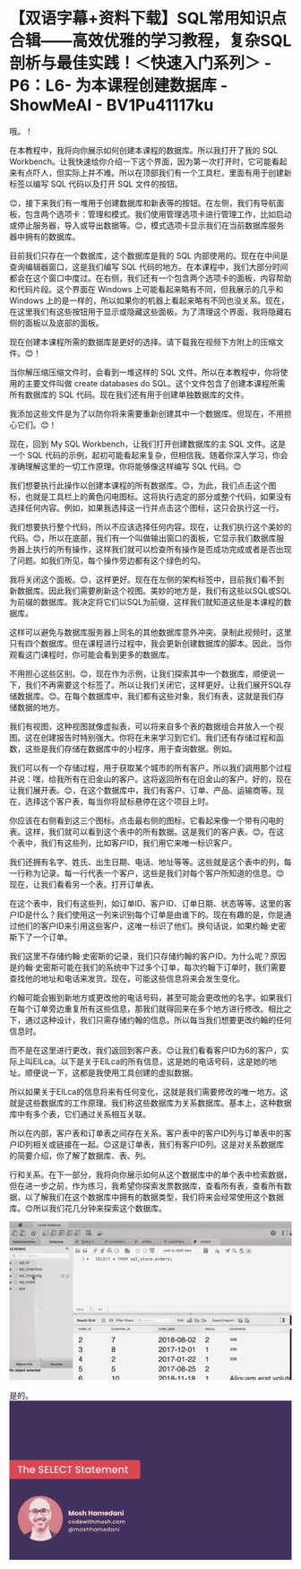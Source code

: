 # 【双语字幕+资料下载】SQL常用知识点合辑——高效优雅的学习教程，复杂SQL剖析与最佳实践！＜快速入门系列＞ - P6：L6- 为本课程创建数据库 - ShowMeAI - BV1Pu41117ku

哦。！[](img/1793955cfc19fec742600c20f89de07b_1.png)

在本教程中，我将向你展示如何创建本课程的数据库。所以我打开了我的 SQL Workbench。让我快速给你介绍一下这个界面，因为第一次打开时，它可能看起来有点吓人，但实际上并不难。所以在顶部我们有一个工具栏，里面有用于创建新标签以编写 SQL 代码以及打开 SQL 文件的按钮。

😊，接下来我们有一堆用于创建数据库和新表等的按钮。在左侧，我们有导航面板，包含两个选项卡：管理和模式。我们使用管理选项卡进行管理工作，比如启动或停止服务器，导入或导出数据等。😊，模式选项卡显示我们在当前数据库服务器中拥有的数据库。

目前我们只存在一个数据库，这个数据库是我的 SQL 内部使用的。现在在中间是查询编辑器窗口，这是我们编写 SQL 代码的地方。在本课程中，我们大部分时间都会在这个窗口中度过。在右侧，我们还有一个包含两个选项卡的面板，内容帮助和代码片段。这个界面在 Windows 上可能看起来略有不同，但我展示的几乎和 Windows 上的是一样的，所以如果你的机器上看起来略有不同也没关系。现在，在这里我们有这些按钮用于显示或隐藏这些面板。为了清理这个界面，我将隐藏右侧的面板以及底部的面板。

现在创建本课程所需的数据库是更好的选择。请下载我在视频下方附上的压缩文件。😊！[](img/1793955cfc19fec742600c20f89de07b_3.png)

当你解压缩压缩文件时，会看到一堆这样的 SQL 文件。所以在本教程中，你将使用的主要文件叫做 create databases do SQL。这个文件包含了创建本课程所需所有数据库的 SQL 代码。现在我们还有用于创建单独数据库的文件。

我添加这些文件是为了以防你将来需要重新创建其中一个数据库。但现在，不用担心它们。😊！[](img/1793955cfc19fec742600c20f89de07b_5.png)

现在，回到 My SQL Workbench，让我们打开创建数据库的主 SQL 文件。这是一个 SQL 代码的示例，起初可能看起来复杂，但相信我。随着你深入学习，你会准确理解这里的一切工作原理。你将能够像这样编写 SQL 代码。😊

我们想要执行此操作以创建本课程的所有数据库。😊，为此，我们点击这个图标，也就是工具栏上的黄色闪电图标。这将执行选定的部分或整个代码，如果没有选择任何内容。例如，如果我选择这一行并点击这个图标，这只会执行这一行。

我们想要执行整个代码，所以不应该选择任何内容。现在，让我们执行这个美妙的代码。😊，所以在底部，我们有一个叫做输出窗口的面板，它显示我们数据库服务器上执行的所有操作，这样我们就可以检查所有操作是否成功完成或者是否出现了问题。如我们所见，每个操作旁边都有这个绿色的勾。

我将关闭这个面板。😊，这样更好。现在在左侧的架构标签中，目前我们看不到新数据库。因此我们需要刷新这个视图。美妙的地方是，我们有这些以SQL或SQL为前缀的数据库。我决定将它们以SQL为前缀，这样我们就知道这些是本课程的数据库。

这样可以避免与数据库服务器上同名的其他数据库意外冲突。录制此视频时，这里只有四个数据库。但在课程进行过程中，我会更新创建数据库的脚本。因此，当你观看这门课程时，你可能会看到更多的数据库。

不用担心这些区别。😊，现在作为示例，让我们探索其中一个数据库，顺便说一下，我们不再需要这个标签了。所以让我们关闭它，这样更好。让我们展开SQL存储数据库。😊。在每个数据库中，我们都有这些对象，我们有表，这就是我们存储数据的地方。

我们有视图，这种视图就像虚拟表，可以将来自多个表的数据组合并放入一个视图。这在创建报告时特别强大。你将在未来学习到它们。我们还有存储过程和函数，这些是我们存储在数据库中的小程序，用于查询数据。例如。

我们可以有一个存储过程，用于获取某个城市的所有客户。所以我们调用那个过程并说：嘿，给我所有在旧金山的客户。这将返回所有在旧金山的客户。好的，现在让我们展开表。😊，在这个数据库中，我们有客户、订单、产品、运输商等。现在，选择这个客户表，每当你将鼠标悬停在这个项目上时。

你应该在右侧看到这三个图标。点击最右侧的图标，它看起来像一个带有闪电的表。这样，我们就可以看到这个表中的所有数据。这是我们的客户表。😊。在这个表中，我们有这些列，比如客户ID，我们用它来唯一标识客户。

我们还拥有名字、姓氏、出生日期、电话、地址等等。这些就是这个表中的列，每一行称为记录。每一行代表一个客户，这些是我们对每个客户所知道的信息。😊现在，让我们看看另一个表。打开订单表。

在这个表中，我们有这些列，如订单ID、客户ID、订单日期、状态等等。这里的客户ID是什么？我们使用这一列来识别每个订单是由谁下的。现在有趣的是，你是通过他们的客户ID来引用这些客户，这唯一标识了他们。换句话说，如果约翰·史密斯下了一个订单。

我们这里不存储约翰·史密斯的记录，我们只存储约翰的客户ID。为什么呢？原因是约翰·史密斯可能在我们的系统中下过多个订单，每次约翰下订单时，我们需要查找他的地址和电话来发货。现在，可能这些信息将来会发生变化。

约翰可能会搬到新地方或更改他的电话号码，甚至可能会更改他的名字。如果我们在每个订单旁边重复所有这些信息，那我们就得回来在多个地方进行修改。相比之下，通过这种设计，我们只需存储约翰的信息。所以每当我们想要更改约翰的任何信息时。

而不是在这里进行更改，我们返回到客户表。😊让我们看看客户ID为6的客户，实际上叫ElLca。以下是关于ElLca的所有信息，这是她的电话号码，这是她的地址。顺便说一下，这都是我使用工具创建的虚拟数据。

所以如果关于ElLca的信息将来有任何变化，这就是我们需要修改的唯一地方。这就是这些数据库的工作原理。我们称这些数据库为关系数据库。基本上，这种数据库中有多个表，它们通过关系相互关联。

所以在内部，客户表和订单表之间存在关系。客户表中的客户ID列与订单表中的客户ID列相关或链接在一起。😊这是订单表，我们有客户ID列。这是对关系数据库的简要介绍，你了解了数据库、表、列。

行和关系。在下一部分，我将向你展示如何从这个数据库中的单个表中检索数据，但在进一步之前，作为练习，我希望你探索发票数据库，查看所有表，查看所有数据，以了解我们在这个数据库中拥有的数据类型，我们将来会经常使用这个数据库。😊所以我们花几分钟来探索这个数据库。

![](img/1793955cfc19fec742600c20f89de07b_7.png)

是的。![](img/1793955cfc19fec742600c20f89de07b_9.png)
